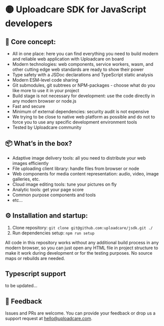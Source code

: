 # 🟡 Uploadcare SDK for JavaScript developers

## 💎 Core concept:

* All in one place: here you can find everything you need to build modern and reliable web application with Uploadcare on board
* Modern technologies: web components, service workers, wasm, and other cutting edge web standards are ready to show their power
* Type safety with a JSDoc declarations and TypeScript static analysis
* Modern ESM-level code sharing
* Git submodules, git subtrees or NPM-packages - choose what do you like more to use it in your project
* Build stage is not necessary for development: use the code directly in any modern browser or node.js
* Fast and secure
* Minimum of external dependencies: security audit is not expensive
* We trying to be close to native web platform as possible and do not to force you to use any specific development environment tools
* Tested by Uploadcare community

## 📦 What’s in the box?

* Adaptive image delivery tools: all you need to distribute your web images efficiently
* File uploading client library: handle files from browser or node 
* Web components for media content representation: audio, video, image galleries, etc.
* Cloud image editing tools: tune your pictures on fly
* Analytic tools: get your page score
* Common purpose components and tools
* etc...

## ⚙️ Installation and startup:

1. Clone repository: `git clone git@github.com:uploadcare/jsdk.git ./`
2. Run dependencies setup: `npm run setup`

All code in this repository works without any additional build process in any modern browser, so you can just open any HTML file in project structure to make it work during development or for the testing purposes. No source maps or rebuilds are needed.

## Typescript support

to be updated...

## 🚀 Feedback

Issues and PRs are welcome. You can provide your feedback or drop us a support request at hello@uploadcare.com.


